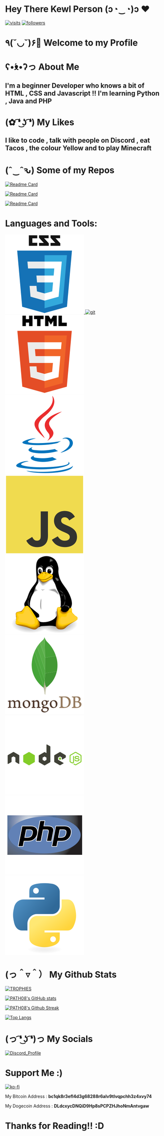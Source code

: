 # Hey There Kewl Person (ɔ◔‿◔)ɔ ♥

[![visits](https://komarev.com/ghpvc/?username=PATH08&color=yellow&style=plastic-square)](https://github.com/PATH08) [![followers](https://img.shields.io/github/followers/PATH08?label=Followers&style=social)](https://github.com/PATH08?tab=followers)

# ٩(˘◡˘)۶🍾 Welcome to my Profile

# ʕ•́ᴥ•̀ʔっ About Me
## I'm a beginner Developer who knows a bit of HTML , CSS and Javascript !! I'm learning  Python , Java and PHP 

# (✿ ͡❛ ͜ʖ ͡❛) My Likes
## I like to code , talk with people on Discord , eat Tacos , the colour Yellow and to play Minecraft

# (ˆ‿ˆԅ) Some of my Repos

[![Readme Card](https://github-readme-stats.vercel.app/api/pin/?username=PATH08&repo=PATH08.github.io&theme=omni&show_owner=true)](https://github.com/PATH08/PATH08.github.io)    

[![Readme Card](https://github-readme-stats.vercel.app/api/pin/?username=PATH08&repo=AyyOrange&theme=omni&show_owner=true)](https://github.com/PATH08/AyyOrange)

[![Readme Card](https://github-readme-stats.vercel.app/api/pin/?username=PATH08&repo=sanitizer.ml&theme=omni&show_owner=true)](https://github.com/PATH08/sanitizer.ml)

# Languages and Tools:

[![css3](https://raw.githubusercontent.com/devicons/devicon/master/icons/css3/css3-original-wordmark.svg) ](https://www.w3schools.com/css/)
[ ![git](https://www.vectorlogo.zone/logos/git-scm/git-scm-icon.svg) ](https://git-scm.com/)
[ ![html5](https://raw.githubusercontent.com/devicons/devicon/master/icons/html5/html5-original-wordmark.svg) ](https://www.w3.org/html/)
[ ![java](https://raw.githubusercontent.com/devicons/devicon/master/icons/java/java-original.svg) ](https://www.java.com)
[ ![javascript](https://raw.githubusercontent.com/devicons/devicon/master/icons/javascript/javascript-original.svg) ](https://developer.mozilla.org/en-US/docs/Web/JavaScript) 
[ ![linux](https://raw.githubusercontent.com/devicons/devicon/master/icons/linux/linux-original.svg) ](https://www.linux.org/)
[ ![mongodb](https://raw.githubusercontent.com/devicons/devicon/master/icons/mongodb/mongodb-original-wordmark.svg) ](https://www.mongodb.com/)
[ ![nodejs](https://raw.githubusercontent.com/devicons/devicon/master/icons/nodejs/nodejs-original-wordmark.svg) ](https://nodejs.org)
[ ![php](https://raw.githubusercontent.com/devicons/devicon/master/icons/php/php-original.svg) ](https://www.php.net)
[![python](https://raw.githubusercontent.com/devicons/devicon/master/icons/python/python-original.svg)](https://www.python.org)


# (っ＾▿＾） My Github Stats

[![TROPHIES](https://github-profile-trophy.vercel.app/?username=PATH08&theme=radical)](https://github.com/PATH08)

[![PATH08's GitHub stats](https://github-readme-stats.vercel.app/api?username=PATH08&theme=omni&show_icons=true)](https://github.com/PATH08)

[![PATH08's Github Streak](https://github-readme-streak-stats.herokuapp.com?user=PATH08&theme=omni)](https://github.com/PATH08)

[![Top Langs](https://github-readme-stats.vercel.app/api/top-langs/?username=PATH08&layout=compact&theme=omni)](https://github.com/PATH08)

# (っ ͡❛ ͜ʖ ͡❛)っ My Socials

[![Discord_Profile](https://discord.c99.nl/widget/theme-2/560347189142880281.png)](https://discord.com/users/560347189142880281)

# Support Me :)

[![ko-fi](https://ko-fi.com/img/githubbutton_sm.svg)](https://ko-fi.com/PATH08)

My Bitcoin Address  : **bc1qk8r3efl4d3g68288r6alv9tlvqpchh3z4xvy74**

My Dogecoin Address : **DLdcxycDNQiD9Hp8sPCPZHJhoNmAntvgaw**


# Thanks for Reading!! :D
